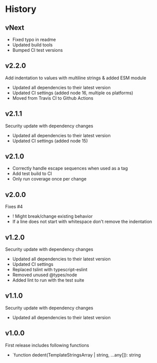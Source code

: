 # History

## vNext

- Fixed typo in readme
- Updated build tools
- Bumped CI test versions

## v2.2.0

Add indentation to values with multiline strings & added ESM module

- Updated all dependencies to their latest version
- Updated CI settings (added node 16, multiple os platforms)
- Moved from Travis CI to Github Actions

## v2.1.1

Security update with dependency changes

- Updated all dependencies to their latest version
- Updated CI settings (added node 15)

## v2.1.0

- Correctly handle escape sequences when used as a tag
- Add test build to CI
- Only run coverage once per change

## v2.0.0

Fixes #4

- ! Might break/change existing behavior
- If a line does not start with whitespace don't remove the indentation

## v1.2.0

Security update with dependency changes

- Updated all dependencies to their latest version
- Updated CI settings
- Replaced tslint with typescript-eslint
- Removed unused @types/node
- Added lint to run with the test suite

## v1.1.0

Security update with dependency changes

- Updated all dependencies to their latest version

## v1.0.0

First release includes following functions

- `function dedent(TemplateStringsArray | string, ...any[]): string
